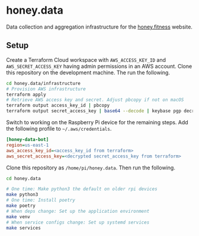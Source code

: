 # honey.data

Data collection and aggregation infrastructure for the
[honey.fitness](https://github.com/parente/honey.fitness) website.

## Setup

Create a Terraform Cloud workspace with `AWS_ACCESS_KEY_ID` and `AWS_SECRET_ACCESS_KEY` having admin
permissions in an AWS account. Clone this repository on the development machine. The run the
following.

```bash
cd honey.data/infrastructure
# Provision AWS infrastructure
terraform apply
# Retrieve AWS access key and secret. Adjust pbcopy if not on macOS
terraform output access_key_id | pbcopy
terraform output secret_access_key | base64 --decode | keybase pgp decrypt | pbcopy
```

Switch to working on the Raspberry Pi device for the remaining steps. Add the following profile to
`~/.aws/credentials`.

```ini
[honey-data-bot]
region=us-east-1
aws_access_key_id=<access_key_id from terraform>
aws_secret_access_key=<decrypted secret_access_key from terraform>
```

Clone this repository as `/home/pi/honey.data`. Then run the following.

```bash
cd honey.data

# One time: Make python3 the default on older rpi devices
make python3
# One time: Install poetry
make poetry
# When deps change: Set up the application environment
make venv
# When service configs change: Set up systemd services
make services
```
